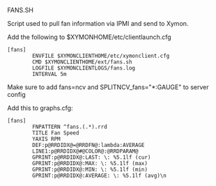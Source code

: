 FANS.SH

Script used to pull fan information via IPMI and send to Xymon.

Add the following to $XYMONHOME/etc/clientlaunch.cfg

```
[fans]
        ENVFILE $XYMONCLIENTHOME/etc/xymonclient.cfg
        CMD $XYMONCLIENTHOME/ext/fans.sh
        LOGFILE $XYMONCLIENTLOGS/fans.log
        INTERVAL 5m
```

Make sure to add fans=ncv and SPLITNCV_fans="*:GAUGE" to server config

Add this to graphs.cfg:

```
[fans]
        FNPATTERN ^fans.(.*).rrd
        TITLE Fan Speed
        YAXIS RPM
        DEF:p@RRDIDX@=@RRDFN@:lambda:AVERAGE
        LINE1:p@RRDIDX@#@COLOR@:@RRDPARAM@
        GPRINT:p@RRDIDX@:LAST: \: %5.1lf (cur)
        GPRINT:p@RRDIDX@:MAX: \: %5.1lf (max)
        GPRINT:p@RRDIDX@:MIN: \: %5.1lf (min)
        GPRINT:p@RRDIDX@:AVERAGE: \: %5.1lf (avg)\n
```
